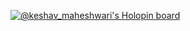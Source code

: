 [![@keshav_maheshwari's Holopin board](https://holopin.io/api/user/board?user=keshav_maheshwari)](https://holopin.io/@keshav_maheshwari)
